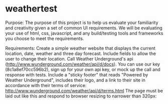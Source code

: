 # weathertest

Purpose: The purpose of this project is to help us evaluate your familiarity and creativity given a set of common UI requirements. We will be evaluating your use of html, css, javascript, and any build/testing tools and frameworks you choose to meet the requirements.

Requirements: Create a simple weather website that displays the current location, date, weather and three day forecast. Include fields to allow the user to change their location. Call Weather Underground's api (http://www.wunderground.com/weather/api/d/docs). You can use our key (8c1a8ef70cc596b2), sign up for your own api key, or mock up the call and response with tests. Include a "sticky footer" that reads "Powered by Weather Underground", includes their logo, and a link to their site in accordance with their terms of service: http://www.wunderground.com/weather/api/d/terms.html The page must be laid out like this and respond to browser resizing to narrower than 320px: